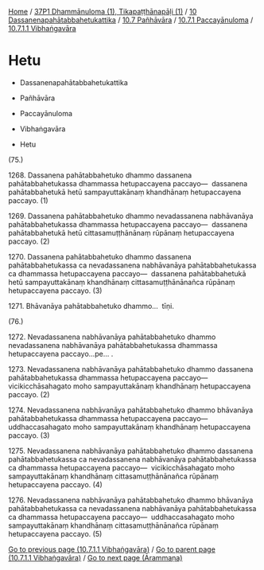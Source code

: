 
[Home](/) / [37P1 Dhammānuloma (1), Tikapaṭṭhānapāḷi (1)](../../../...md) / [10 Dassanenapahātabbahetukattika](../../...md) / [10.7 Pañhāvāra](../...md) / [10.7.1 Paccayānuloma](...md) / [10.7.1.1 Vibhaṅgavāra](../37P1/10/10.7/10.7.1/10.7.1.1.md)

# Hetu

* Dassanenapahātabbahetukattika

* Pañhāvāra

* Paccayānuloma

* Vibhaṅgavāra

* Hetu

(75.)

1268\. Dassanena pahātabbahetuko dhammo dassanena pahātabbahetukassa dhammassa hetupaccayena paccayo—  dassanena pahātabbahetukā hetū sampayuttakānaṃ khandhānaṃ hetupaccayena paccayo. (1)

1269\. Dassanena pahātabbahetuko dhammo nevadassanena nabhāvanāya pahātabbahetukassa dhammassa hetupaccayena paccayo—  dassanena pahātabbahetukā hetū cittasamuṭṭhānānaṃ rūpānaṃ hetupaccayena paccayo. (2)

1270\. Dassanena pahātabbahetuko dhammo dassanena pahātabbahetukassa ca nevadassanena nabhāvanāya pahātabbahetukassa ca dhammassa hetupaccayena paccayo—  dassanena pahātabbahetukā hetū sampayuttakānaṃ khandhānaṃ cittasamuṭṭhānānañca rūpānaṃ hetupaccayena paccayo. (3)

1271\. Bhāvanāya pahātabbahetuko dhammo…  tīṇi.

(76.)

1272\. Nevadassanena nabhāvanāya pahātabbahetuko dhammo nevadassanena nabhāvanāya pahātabbahetukassa dhammassa hetupaccayena paccayo…pe… .

1273\. Nevadassanena nabhāvanāya pahātabbahetuko dhammo dassanena pahātabbahetukassa dhammassa hetupaccayena paccayo—  vicikicchāsahagato moho sampayuttakānaṃ khandhānaṃ hetupaccayena paccayo. (2)

1274\. Nevadassanena nabhāvanāya pahātabbahetuko dhammo bhāvanāya pahātabbahetukassa dhammassa hetupaccayena paccayo—  uddhaccasahagato moho sampayuttakānaṃ khandhānaṃ hetupaccayena paccayo. (3)

1275\. Nevadassanena nabhāvanāya pahātabbahetuko dhammo dassanena pahātabbahetukassa ca nevadassanena nabhāvanāya pahātabbahetukassa ca dhammassa hetupaccayena paccayo—  vicikicchāsahagato moho sampayuttakānaṃ khandhānaṃ cittasamuṭṭhānānañca rūpānaṃ hetupaccayena paccayo. (4)

1276\. Nevadassanena nabhāvanāya pahātabbahetuko dhammo bhāvanāya pahātabbahetukassa ca nevadassanena nabhāvanāya pahātabbahetukassa ca dhammassa hetupaccayena paccayo—  uddhaccasahagato moho sampayuttakānaṃ khandhānaṃ cittasamuṭṭhānānañca rūpānaṃ hetupaccayena paccayo. (5)

[Go to previous page (10.7.1.1 Vibhaṅgavāra)](../37P1/10/10.7/10.7.1/10.7.1.1.md) / [Go to parent page (10.7.1.1 Vibhaṅgavāra)](../37P1/10/10.7/10.7.1/10.7.1.1.md) / [Go to next page (Ārammaṇa)](Arammana.md)


